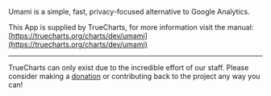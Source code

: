 Umami is a simple, fast, privacy-focused alternative to Google Analytics.

This App is supplied by TrueCharts, for more information visit the manual: [https://truecharts.org/charts/dev/umami](https://truecharts.org/charts/dev/umami)

---

TrueCharts can only exist due to the incredible effort of our staff.
Please consider making a [donation](https://truecharts.org/sponsor) or contributing back to the project any way you can!

